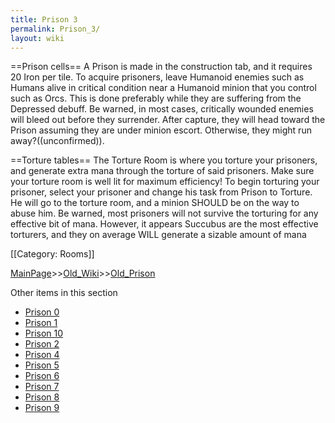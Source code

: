 ```yaml
---
title: Prison 3
permalink: Prison_3/
layout: wiki
---
```

==Prison cells==
A Prison is made in the construction tab, and it requires 20 Iron per tile.  To acquire prisoners, leave Humanoid enemies such as Humans alive in critical condition near a Humanoid minion that you control such as Orcs.  This is done preferably while they are suffering from the Depressed debuff.  Be warned, in most cases, critically wounded enemies will bleed out before they surrender.  After capture, they will head toward the Prison assuming they are under minion escort.  Otherwise, they might run away?((unconfirmed)).    

==Torture tables==
The Torture Room is where you torture your prisoners, and generate extra mana through the torture of said prisoners. Make sure your torture room is well lit for maximum efficiency! To begin torturing your prisoner, select your prisoner and change his task from Prison to Torture. He will go to the torture room, and a minion SHOULD be on the way to abuse him. Be warned, most prisoners will not survive the torturing for any effective bit of mana. However, it appears Succubus are the most effective torturers, and they on average WILL generate a sizable amount of mana


[[Category: Rooms]]

[MainPage](/keeperrl_wiki/ "wikilink")>>[Old_Wiki](/keeperrl_wiki/Old_Wiki "wikilink")>>[Old_Prison](/keeperrl_wiki/Old_Prison "wikilink")

Other items in this section
-    [Prison 0](/keeperrl_wiki/Prison_0 "wikilink")
-    [Prison 1](/keeperrl_wiki/Prison_1 "wikilink")
-    [Prison 10](/keeperrl_wiki/Prison_10 "wikilink")
-    [Prison 2](/keeperrl_wiki/Prison_2 "wikilink")
-    [Prison 4](/keeperrl_wiki/Prison_4 "wikilink")
-    [Prison 5](/keeperrl_wiki/Prison_5 "wikilink")
-    [Prison 6](/keeperrl_wiki/Prison_6 "wikilink")
-    [Prison 7](/keeperrl_wiki/Prison_7 "wikilink")
-    [Prison 8](/keeperrl_wiki/Prison_8 "wikilink")
-    [Prison 9](/keeperrl_wiki/Prison_9 "wikilink")
